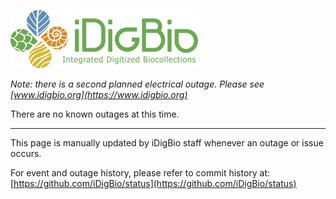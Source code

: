 ![image](IDigBio_Logo_RGB.png)

*Note: there is a second planned electrical outage.  Please see [www.idigbio.org](https://www.idigbio.org)*

There are no known outages at this time.

----

This page is manually updated by iDigBio staff whenever an outage or issue occurs.

For event and outage history, please refer to commit history at: [https://github.com/iDigBio/status](https://github.com/iDigBio/status)
